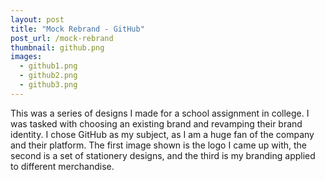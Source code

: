 ```yaml
---
layout: post
title: "Mock Rebrand - GitHub"
post_url: /mock-rebrand
thumbnail: github.png
images:
  - github1.png
  - github2.png
  - github3.png
---
```


This was a series of designs I made for a school assignment in college. I was tasked with
choosing an existing brand and revamping their brand identity. I chose GitHub as my subject, as
I am a huge fan of the company and their platform. The first image shown is the logo I came up with,
the second is a set of stationery designs, and the third is my branding applied to different
merchandise.
